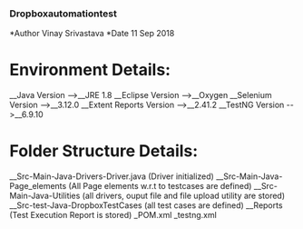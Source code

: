 ### Dropboxautomationtest
*Author Vinay Srivastava
*Date 11 Sep 2018
# Environment Details:
  __Java Version -->__JRE 1.8
  __Eclipse Version -->__Oxygen
  __Selenium Version -->__3.12.0
  __Extent Reports Version -->__2.41.2
  __TestNG Version -->__6.9.10
# Folder Structure Details:
   __Src-Main-Java-Drivers-Driver.java (Driver initialized)
   __Src-Main-Java-Page_elements (All Page elements w.r.t to testcases are defined)
   __Src-Main-Java-Utilities (all drivers, ouput file and file upload utility are stored)
   __Src-test-Java-DropboxTestCases (all test cases are defined)
   __Reports (Test Execution Report is stored)
   _POM.xml
   _testng.xml
